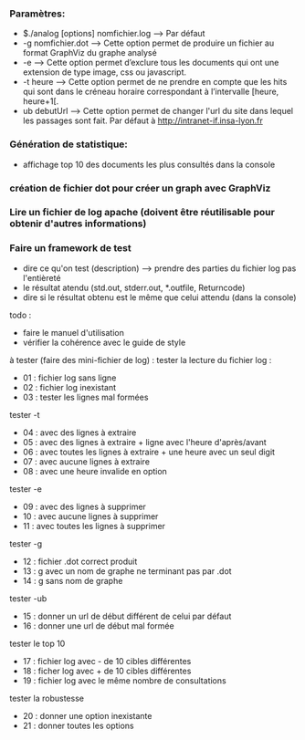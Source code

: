 ### Paramètres:
- $./analog [options] nomfichier.log  -->  Par défaut
- -g nomfichier.dot  -->  Cette option permet de produire un fichier au format GraphViz du graphe analysé
- -e  -->  Cette option permet d’exclure tous les documents qui ont une extension de type image, css ou javascript.
- -t heure  -->  Cette option permet de ne prendre en compte que les hits qui sont dans le créneau horaire correspondant à l’intervalle [heure, heure+1[.
- ub debutUrl  -->  Cette option permet de changer l'url du site dans lequel les passages sont fait. Par défaut à http://intranet-if.insa-lyon.fr

### Génération de statistique:
- affichage top 10 des documents les plus consultés dans la console

### création de fichier dot pour créer un graph avec GraphViz

### Lire un fichier de log apache (doivent être réutilisable pour obtenir d'autres informations)

### Faire un framework de test
- dire ce qu'on test (description) --> prendre des parties du fichier log pas l'entièreté
- le résultat atendu (std.out, stderr.out, *.outfile, Returncode)
- dire si le résultat obtenu est le même que celui attendu (dans la console)

todo :
- faire le manuel d'utilisation
- vérifier la cohérence avec le guide de style

à tester (faire des mini-fichier de log) :
tester la lecture du fichier log :
- 01 : fichier log sans ligne
- 02 : fichier log inexistant
- 03 : tester les lignes mal formées

tester -t
- 04 : avec des lignes à extraire
- 05 : avec des lignes à extraire + ligne avec l'heure d'après/avant
- 06 : avec toutes les lignes à extraire + une heure avec un seul digit
- 07 : avec aucune lignes à extraire
- 08 : avec une heure invalide en option

tester -e
- 09 : avec des lignes à supprimer
- 10 : avec aucune lignes à supprimer
- 11 : avec toutes les lignes à supprimer

tester -g
- 12 : fichier .dot correct produit 
- 13 : g avec un nom de graphe ne terminant pas par .dot 
- 14 : g sans nom de graphe 

tester -ub
- 15 : donner un url de début différent de celui par défaut 
- 16 : donner une url de début mal formée

tester le top 10
- 17 : fichier log avec - de 10 cibles différentes
- 18 : ficher log avec + de 10 cibles différentes
- 19 : fichier log avec le même nombre de consultations

tester la robustesse
- 20 : donner une option inexistante
- 21 : donner toutes les options
